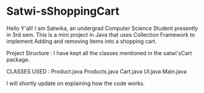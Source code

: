 # Satwi-sShoppingCart

Hello Y'all! 
I am Satwika, an undergrad Computer Science Student presently in 3rd sem.
This is a mini project in Java  that uses Collection Framework to implement Adding and removing items into a shopping cart.

Project Structure :
I have kept all the classes mentioned  in the satwi'sCart package.

CLASSES USED :
Product.java
Products.java
Cart.java
UI.java
Main.java

I will shortly update on explaining how the code works.
